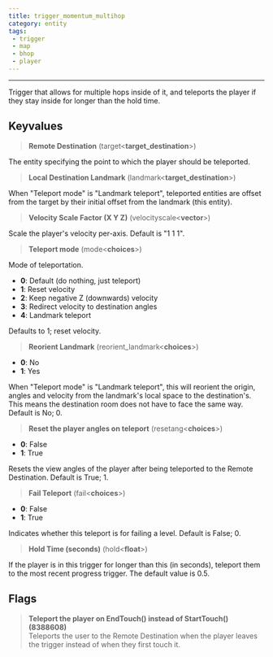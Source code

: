```yaml
---
title: trigger_momentum_multihop
category: entity
tags:
 - trigger
 - map
 - bhop
 - player
---
```

----
Trigger that allows for multiple hops inside of it, and teleports the player if they stay inside for longer than the hold time.

## Keyvalues

>**Remote Destination** (target&lt;**target_destination**&gt;)  

The entity specifying the point to which the player should be teleported.

>**Local Destination Landmark** (landmark&lt;**target_destination**&gt;)  

When "Teleport mode" is "Landmark teleport", teleported entities are offset from the target by their initial offset from the landmark (this entity). 

>**Velocity Scale Factor (X Y Z)** (velocityscale&lt;**vector**&gt;)

Scale the player's velocity per-axis.
Default is "1 1 1".

>**Teleport mode** (mode&lt;**choices**&gt;)
  
Mode of teleportation.

 - **0**: Default (do nothing, just teleport)
 - **1**: Reset velocity
 - **2**: Keep negative Z (downwards) velocity
 - **3**: Redirect velocity to destination angles
 - **4**: Landmark teleport

Defaults to 1; reset velocity.

>**Reorient Landmark** (reorient_landmark&lt;**choices**&gt;) 
 - **0**: No
 - **1**: Yes

When "Teleport mode" is "Landmark teleport", this will reorient the origin, angles and velocity from the landmark's local space to the destination's.
This means the destination room does not have to face the same way.
Default is No; 0.

>**Reset the player angles on teleport** (resetang&lt;**choices**&gt;)
 - **0**: False
 - **1**: True

Resets the view angles of the player after being teleported to the Remote Destination. Default is True; 1.

>**Fail Teleport** (fail&lt;**choices**&gt;)
 - **0**: False
 - **1**: True

Indicates whether this teleport is for failing a level. 
Default is False; 0.

>**Hold Time (seconds)** (hold&lt;**float**&gt;)

If the player is in this trigger for longer than this (in seconds), teleport them to the most recent progress trigger.
The default value is 0.5.

## Flags

> **Teleport the player on EndTouch() instead of StartTouch() (8388608)**  
Teleports the user to the Remote Destination when the player leaves the trigger instead of when they first touch it.
